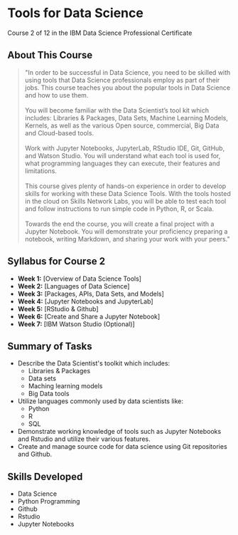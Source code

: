# Tools for Data Science
Course 2 of 12 in the IBM Data Science Professional Certificate
## About This Course
> "In order to be successful in Data Science, you need to be skilled with using tools that Data Science professionals employ as part of their jobs. This course teaches you about the popular tools in Data Science and how to use them.<br><br>
> You will become familiar with the Data Scientist’s tool kit which includes: Libraries & Packages, Data Sets, Machine Learning Models, Kernels, as well as the various Open source, commercial, Big Data and Cloud-based tools.<br><br>
> Work with Jupyter Notebooks, JupyterLab, RStudio IDE, Git, GitHub, and Watson Studio. You will understand what each tool is used for, what programming languages they can execute, their features and limitations.<br><br>
> This course gives plenty of hands-on experience in order to develop skills for working with these Data Science Tools. With the tools hosted in the cloud on Skills Network Labs, you will be able to test each tool and follow instructions to run simple code in Python, R, or Scala.<br><br>
> Towards the end the course, you will create a final project with a Jupyter Notebook. You will demonstrate your proficiency preparing a notebook, writing Markdown, and sharing your work with your peers."
## Syllabus for Course 2
- **Week 1:** [Overview of Data Science Tools]
- **Week 2:** [Languages of Data Science]
- **Week 3:** [Packages, APIs, Data Sets, and Models]
- **Week 4:** [Jupyter Notebooks and JupyterLab]
- **Week 5:** [RStudio & Github]
- **Week 6:** [Create and Share a Jupyter Notebook]
- **Week 7:** [IBM Watson Studio (Optional)]
## Summary of Tasks
- Describe the Data Scientist's toolkit which includes:
  - Libraries & Packages
  - Data sets
  - Maching learning models
  - Big Data tools
- Utilize languages commonly used by data scientists like:
  - Python
  - R
  - SQL
- Demonstrate working knowledge of tools such as Jupyter Notebooks and Rstudio and utilize their various features.
- Create and manage source code for data science using Git repositories and Github.
## Skills Developed
- Data Science
- Python Programming
- Github
- Rstudio
- Jupyter Notebooks